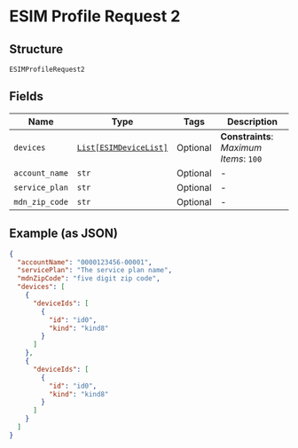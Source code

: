 
# ESIM Profile Request 2

## Structure

`ESIMProfileRequest2`

## Fields

| Name | Type | Tags | Description |
|  --- | --- | --- | --- |
| `devices` | [`List[ESIMDeviceList]`](../../doc/models/esim-device-list.md) | Optional | **Constraints**: *Maximum Items*: `100` |
| `account_name` | `str` | Optional | - |
| `service_plan` | `str` | Optional | - |
| `mdn_zip_code` | `str` | Optional | - |

## Example (as JSON)

```json
{
  "accountName": "0000123456-00001",
  "servicePlan": "The service plan name",
  "mdnZipCode": "five digit zip code",
  "devices": [
    {
      "deviceIds": [
        {
          "id": "id0",
          "kind": "kind8"
        }
      ]
    },
    {
      "deviceIds": [
        {
          "id": "id0",
          "kind": "kind8"
        }
      ]
    }
  ]
}
```

